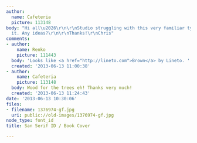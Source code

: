 ```yaml
---
author:
  name: Cafeteria
  picture: 113148
body: "Hi all\u2026\r\n\r\nStudio struggling with this very familiar type, can't place
  it. Any ideas?\r\n\r\nThanks!\r\nChris"
comments:
- author:
    name: Renko
    picture: 111443
  body: 'Looks like <a href="http://lineto.com">Brown</a> by Lineto. '
  created: '2013-06-13 11:00:38'
- author:
    name: Cafeteria
    picture: 113148
  body: Wood for the trees eh! Thanks very much!
  created: '2013-06-13 11:24:43'
date: '2013-06-13 10:30:06'
files:
- filename: 1376974-gf.jpg
  uri: public://old-images/1376974-gf.jpg
node_type: font_id
title: San Serif ID / Book Cover

---
```


